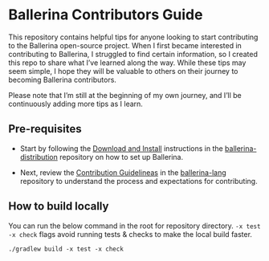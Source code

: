 # Ballerina Contributors Guide

This repository contains helpful tips for anyone looking to start contributing to the Ballerina open-source project. When I first became interested in contributing to Ballerina, I struggled to find certain information, so I created this repo to share what I’ve learned along the way. While these tips may seem simple, I hope they will be valuable to others on their journey to becoming Ballerina contributors.

Please note that I’m still at the beginning of my own journey, and I’ll be continuously adding more tips as I learn.

## Pre-requisites

- Start by following the [Download and Install](https://github.com/ballerina-platform/ballerina-distribution?tab=readme-ov-file#download-and-install) instructions in the [ballerina-distribution](https://github.com/ballerina-platform/ballerina-distribution) repository on how to set up Ballerina.

- Next, review the [Contribution Guidelineas](https://github.com/ballerina-platform/ballerina-lang/blob/master/CONTRIBUTING.md) in the [ballerina-lang](https://github.com/ballerina-platform/ballerina-lang) repository to understand the process and expectations for contributing.

## How to build locally

You can run the below command in the root for repository directory. `-x test -x check` flags avoid running tests & checks to make the local build faster.

```shell
./gradlew build -x test -x check
```
